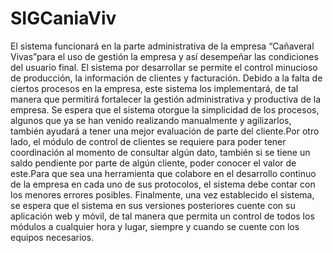 # SIGCaniaViv
El sistema funcionará en la parte administrativa de la empresa “Cañaveral Vivas”para el uso de gestión la empresa y así desempeñar  las  condiciones  del  usuario  final. El sistema  por  desarrollar se permite  el  control  minucioso  de producción, la información de clientes y facturación. Debido a la falta de ciertos procesos en la empresa, este sistema los  implementará,  de  tal  manera  que permitirá fortalecer  la  gestión administrativa  y  productiva  de  la  empresa. Se espera que el sistema otorgue la simplicidad de los procesos, algunos que ya se han venido realizando manualmente y agilizarlos, también ayudará a tener una mejor evaluación de parte del cliente.Por otro lado, el módulo de control de clientes se requiere para poder tener coordinación al momento de consultar algún dato, también si se tiene un saldo pendiente por parte de algún cliente, poder conocer el valor de este.Para que sea una herramienta que colabore en el desarrollo continuo de la empresa en cada uno de sus protocolos, el sistema debe contar con los menores errores posibles. Finalmente, una  vez  establecido  el  sistema, se  espera  que el  sistema en  sus  versiones  posteriores cuente  con  su aplicación web y móvil, de tal manera que permita un control de todos los módulos a cualquier hora y lugar, siempre y cuando se cuente con los equipos necesarios.
